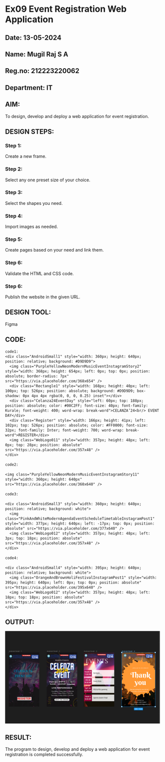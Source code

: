 # Ex09 Event Registration Web Application
## Date: 13-05-2024
## Name: Mugil Raj S A
## Reg.no: 212223220062
## Department: IT

## AIM:
To design, develop and deploy a web application for event registration.

## DESIGN STEPS:

### Step 1:
Create a new frame.

### Step 2:
Select any one preset size of your choice.

### Step 3:
Select the shapes you need.

### Step 4:
Import images as needed.

### Step 5:
Create pages based on your need and link them.

### Step 6:

Validate the HTML and CSS code.

### Step 6:

Publish the website in the given URL.

## DESIGN TOOL:
Figma

## CODE:
```
code1:
<div class="AndroidSmall1" style="width: 360px; height: 640px; position: relative; background: #D9D9D9">
  <img class="PurpleYellowNeonModernMusicEventInstagramStory2" style="width: 368px; height: 654px; left: 0px; top: 0px; position: absolute; border-radius: 7px" src="https://via.placeholder.com/368x654" />
  <div class="Rectangle1" style="width: 168px; height: 40px; left: 100px; top: 526px; position: absolute; background: #D9D9D9; box-shadow: 0px 4px 4px rgba(0, 0, 0, 0.25) inset"></div>
  <div class="Celanza24EventDay" style="left: 60px; top: 188px; position: absolute; color: #00C2FF; font-size: 40px; font-family: Kurale; font-weight: 400; word-wrap: break-word">CELANZA’24<br/> EVENT DAY</div>
  <div class="Register" style="width: 166px; height: 41px; left: 102px; top: 526px; position: absolute; color: #FF0000; font-size: 32px; font-family: Inter; font-weight: 700; word-wrap: break-word">REGISTER</div>
  <img class="WebLogo011" style="width: 357px; height: 48px; left: 0px; top: 28px; position: absolute" src="https://via.placeholder.com/357x48" />
</div>

code2:

<img class="PurpleYellowNeonModernMusicEventInstagramStory11" style="width: 360px; height: 640px" src="https://via.placeholder.com/360x640" />

code3:

<div class="AndroidSmall3" style="width: 360px; height: 640px; position: relative; background: white">
  <img class="PinkAndWhiteModernAgendaEventScheduleTimetableInstagramPost1" style="width: 377px; height: 640px; left: -17px; top: 0px; position: absolute" src="https://via.placeholder.com/377x640" />
  <img class="WebLogo012" style="width: 357px; height: 48px; left: 3px; top: 18px; position: absolute" src="https://via.placeholder.com/357x48" />
</div>

code4:

<div class="AndroidSmall4" style="width: 395px; height: 640px; position: relative; background: white">
  <img class="OrangeAndBrownHoliFestivalInstagramPost1" style="width: 395px; height: 640px; left: 0px; top: 0px; position: absolute" src="https://via.placeholder.com/395x640" />
  <img class="WebLogo012" style="width: 357px; height: 48px; left: 18px; top: 18px; position: absolute" src="https://via.placeholder.com/357x48" />
</div>
```
## OUTPUT:
![Alt text](<Screenshot 2024-05-13 215631.png>)

## RESULT:
The program to design, develop and deploy a web application for event registration is completed successfully.
